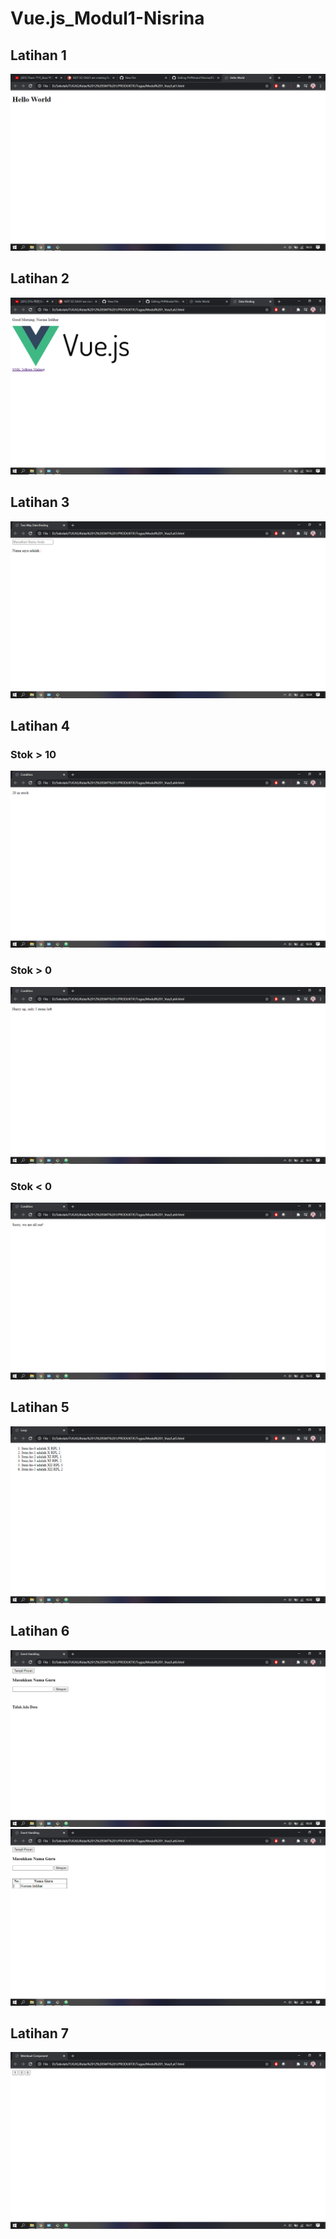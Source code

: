 # Vue.js_Modul1-Nisrina
## Latihan 1
![alt text](https://github.com/nisrina02/Vue.js_Modul1-Nisrina/blob/master/Screenshot%20(99).png?raw=true)
## Latihan 2
![alt text](https://github.com/nisrina02/Vue.js_Modul1-Nisrina/blob/master/Screenshot%20(100).png?raw=true)
## Latihan 3
![alt text](https://github.com/nisrina02/Vue.js_Modul1-Nisrina/blob/master/Screenshot%20(101).png?raw=true)
## Latihan 4
### Stok > 10
![alt text](https://github.com/nisrina02/Vue.js_Modul1-Nisrina/blob/master/Screenshot%20(104).png?raw=true)
### Stok > 0
![alt text](https://github.com/nisrina02/Vue.js_Modul1-Nisrina/blob/master/Screenshot%20(103).png?raw=true)
### Stok < 0
![alt text](https://github.com/nisrina02/Vue.js_Modul1-Nisrina/blob/master/Screenshot%20(102).png?raw=true)
## Latihan 5
![alt text](https://github.com/nisrina02/Vue.js_Modul1-Nisrina/blob/master/Screenshot%20(105).png?raw=true)
## Latihan 6
![alt text](https://github.com/nisrina02/Vue.js_Modul1-Nisrina/blob/master/Screenshot%20(106).png?raw=true)
![alt text](https://github.com/nisrina02/Vue.js_Modul1-Nisrina/blob/master/Screenshot%20(107).png?raw=true)
## Latihan 7
![alt text](https://github.com/nisrina02/Vue.js_Modul1-Nisrina/blob/master/Screenshot%20(108).png?raw=true)
